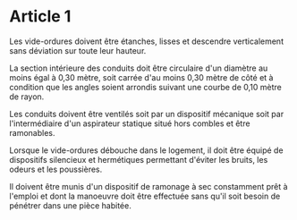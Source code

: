 # Article 1

Les vide-ordures doivent être étanches, lisses et descendre verticalement sans déviation sur toute leur hauteur.

La section intérieure des conduits doit être circulaire d'un diamètre au moins égal à 0,30 mètre, soit carrée d'au moins 0,30 mètre de côté et à condition que les angles soient arrondis suivant une courbe de 0,10 mètre de rayon.

Les conduits doivent être ventilés soit par un dispositif mécanique soit par l'intermédiaire d'un aspirateur statique situé hors combles et être ramonables.

Lorsque le vide-ordures débouche dans le logement, il doit être équipé de dispositifs silencieux et hermétiques permettant d'éviter les bruits, les odeurs et les poussières.

Il doivent être munis d'un dispositif de ramonage à sec constamment prêt à l'emploi et dont la manoeuvre doit être effectuée sans qu'il soit besoin de pénétrer dans une pièce habitée.
